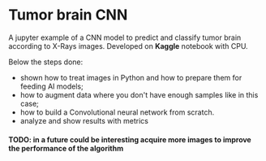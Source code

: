 # Tumor brain CNN
A jupyter example of a CNN model to predict and classify tumor brain according to X-Rays images.
Developed on **Kaggle** notebook with CPU.

Below the steps done:

- shown how to treat images in Python and how to prepare them for feeding AI models;
- how to augment data where you don't have enough samples like in this case;
- how to build a Convolutional neural network from scratch.
- analyze and show results with metrics


#### TODO: in a future could be interesting acquire more images to improve the performance of the algorithm
